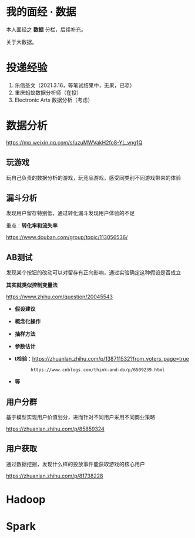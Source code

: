 # 我的面经 · 数据

本人面经之 **数据** 分栏，后续补充。

关于大数据。



# 投递经验

1. 乐信圣文（2021.3.16，等笔试结果中，无果，已凉）
2. 重庆蚂蚁数据分析师（在投）
3. Electronic Arts 数据分析（考虑）



# 数据分析

https://mp.weixin.qq.com/s/uzuMWVakH2fo8-YL_vng1Q

## **玩游戏**

玩自己负责的数据分析的游戏，玩竞品游戏，感受同类别不同游戏带来的体验 

## **漏斗分析**

发现用户留存特别低，通过转化漏斗发现用户体验的不足 

重点：**转化率和流失率**

https://www.douban.com/group/topic/113056536/

## **AB测试**

发现某个按钮的改动可以对留存有正向影响，通过实验确定这种假设是否成立 

**其实就类似控制变量法**

https://www.zhihu.com/question/20045543

- **假设建议**

- **概念化操作**

- **抽样方法**

- **参数估计**

- **t检验**：https://zhuanlan.zhihu.com/p/138711532?from_voters_page=true

   			https://www.cnblogs.com/think-and-do/p/6509239.html

- **等**

## **用户分群**

基于模型实现用户价值划分，进而针对不同用户采用不同商业策略 

https://zhuanlan.zhihu.com/p/85859324

## **用户获取**

通过数据挖掘，发现什么样的投放事件能获取游戏的核心用户 

https://zhuanlan.zhihu.com/p/81738228



# Hadoop



# Spark